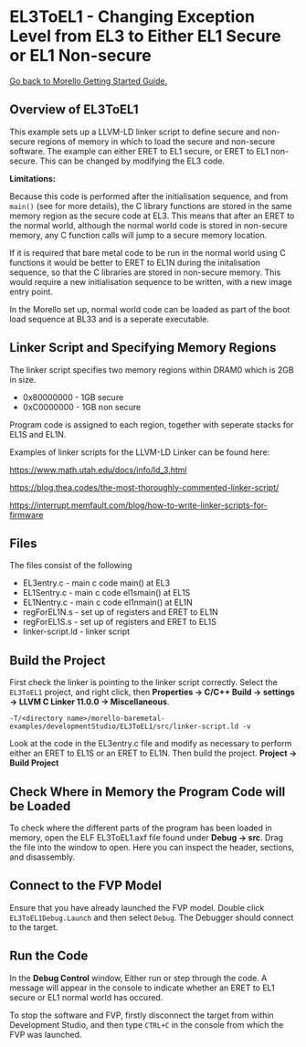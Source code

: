 # EL3ToEL1 - Changing Exception Level from EL3 to Either EL1 Secure or EL1 Non-secure

 [Go back to Morello Getting Started Guide.](./../../../../morello-getting-started.md)

## Overview of EL3ToEL1
This example sets up a LLVM-LD linker script to define secure and non-secure regions of memory in which to load the secure and non-secure software. The example can either ERET to EL1 secure, or ERET to EL1 non-secure. This can be changed by modifying the EL3 code.

**Limitations:** 

Because this code is performed after the initialisation sequence, and from `main()` (see [](./) for more details), the C library functions are stored in the same memory region as the secure code at EL3. This means that after an ERET to the normal world, although the normal world code is stored in non-secure memory, any C function calls will jump to a secure memory location.

If it is required that bare metal code to be run in the normal world using C functions it would be better to ERET to EL1N during the initalisation sequence, so that the C libraries are stored in non-secure memory. This would require a new initialisation sequence to be written, with a new image entry point.

In the Morello set up, normal world code can be loaded as part of the boot load sequence at BL33 and is a seperate executable.


## Linker Script and Specifying Memory Regions

The linker script specifies two memory regions within DRAM0 which is 2GB in size.
*  0x80000000 - 1GB secure
*  0xC0000000 - 1GB non secure

Program code is assigned to each region, together with seperate stacks for EL1S and EL1N.

Examples of linker scripts for the LLVM-LD Linker can be found here:

https://www.math.utah.edu/docs/info/ld_3.html 

https://blog.thea.codes/the-most-thoroughly-commented-linker-script/

https://interrupt.memfault.com/blog/how-to-write-linker-scripts-for-firmware


## Files

The files consist of the following

* EL3entry.c - main c code main() at EL3
* EL1Sentry.c - main c code el1smain() at EL1S
* EL1Nentry.c - main c code el1nmain() at EL1N
* regForEL1N.s - set up of registers and ERET to EL1N
* regForEL1S.s - set up of registers and ERET to EL1S
* linker-script.ld - linker script

## Build the Project
First check the linker is pointing to the linker script correctly. Select the `EL3ToEL1` project, and right click, then **Properties -> C/C++ Build -> settings -> LLVM C Linker 11.0.0 -> Miscellaneous**.

```
-T/<directory name>/morello-baremetal-examples/developmentStudio/EL3ToEL1/src/linker-script.ld -v
```
Look at the code in the EL3entry.c file and modify as necessary to perform either an ERET to EL1S or an ERET to EL1N. Then build the project. **Project -> Build Project**

## Check Where in Memory the Program Code will be Loaded

To check where the different parts of the program has been loaded in memory, open the ELF EL3ToEL1.axf file found under **Debug -> src**. Drag the file into the window to open. Here you can inspect the header, sections, and disassembly. 

## Connect to the FVP Model
Ensure that you have already launched the FVP model. Double click `EL3ToEL1Debug.Launch` and then select `Debug`. The Debugger should connect to the target. 

## Run the Code
In the **Debug Control** window, Either run or step through the code. A message will appear in the console to indicate whether an ERET to EL1 secure or EL1 normal world has occured.

To stop the software and FVP, firstly disconnect the target from within Development Studio, and then type `CTRL+C` in the console from which the FVP was launched.
